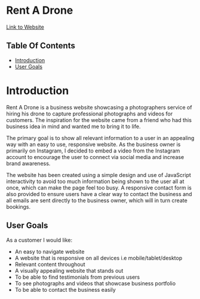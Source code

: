 # Rent A Drone

[Link to Website](https://rcass172.github.io/rent-a-drone/)

## **Table Of Contents**
 - [Introduction](#introduction)
 - [User Goals](user-goals)

# **Introduction**

Rent A Drone is a business website showcasing a photographers service of hiring his drone to capture professional photographs and videos for customers. The inspiration for the website came from a friend who had this business idea in mind and wanted me to bring it to life.

The primary goal is to show all relevant information to a user in an appealing way with an easy to use, responsive website. As the business owner is primarily on Instagram, I decided to embed a video from the Instagram account to encourage the user to connect via social media and increase brand awareness.

The website has been created using a simple design and use of JavaScript interactivity to avoid too much information being shown to the user all at once, which can make the page feel too busy. A responsive contact form is also provided to ensure users have a clear way to contact the business and all emails are sent directly to the business owner, which will in turn create bookings.

## **User Goals**

As a customer I would like:

* An easy to navigate website
* A website that is responsive on all devices i.e mobile/tablet/desktop
* Relevant content throughout 
* A visually appealing website that stands out
* To be able to find testimonials from previous users 
* To see photographs and videos that showcase business portfolio
* To be able to contact the business easily